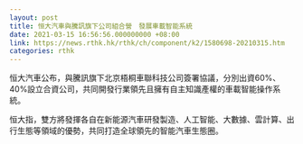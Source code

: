 ```yaml
---
layout: post
title: 恒大汽車與騰訊旗下公司組合營　發展車載智能系統
date: 2021-03-15 16:56:56.000000000 +08:00
link: https://news.rthk.hk/rthk/ch/component/k2/1580698-20210315.htm
categories: rthk
---
```


恒大汽車公布，與騰訊旗下北京梧桐車聯科技公司簽署協議，分別出資60%、40%設立合資公司，共同開發行業領先且擁有自主知識產權的車載智能操作系統。

恒大指，雙方將發揮各自在新能源汽車研發製造、人工智能、大數據、雲計算、出行生態等領域的優勢，共同打造全球領先的智能汽車生態圈。
